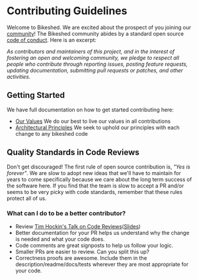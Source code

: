 # Contributing Guidelines

Welcome to Bikeshed. We are excited about the prospect of you joining our [community](https://github.com/bikeshed/community)! The Bikeshed community abides by a standard open source [code of conduct](CODE_OF_CONDUCT.md). Here is an excerpt:

_As contributors and maintainers of this project, and in the interest of fostering an open and welcoming community, we pledge to respect all people who contribute through reporting issues, posting feature requests, updating documentation, submitting pull requests or patches, and other activities._

## Getting Started

We have full documentation on how to get started contributing here:

<!---
If your repo has certain guidelines for contribution, put them here ahead of the general bikeshed resources
-->

- [Our Values](https://github.com/bikeshack/community/blob/main/values.md) We do our best to live our values in all contributions
- [Architectural Principles](https://github.com/bikeshack/tsc-docs/blob/main/Principles.md) We seek to uphold our principles with each change to any bikeshed code

## Quality Standards in Code Reviews

Don't get discouraged!  The first rule of open source contribution is, *"Yes is forever"*.  We are slow to adopt new ideas that we'll have to maintain for years to come specifically because we care about the long term success of the software here.  If you find that the team is slow to accept a PR and/or seems to be very picky with code standards, remember that these rules protect all of us.

### What can I do to be a better contributor?

- Review [Tim Hockin's Talk on Code Reviews](https://www.youtube.com/watch?v=OZVv7-o8i40)([Slides](https://speakerdeck.com/thockin/how-to-be-a-bad-ass-code-reviewer))
- Better documentation for your PR helps us understand why the change is needed and what your code does.
- Code comments are great signposts to help us follow your logic.
- Smaller PRs are easier to review.  Can you split this up?
- Correctness proofs are awesome.  Include them in the description/readme/docs/tests wherever they are most appropriate for your code.

<!---
Custom Information - if you're copying this template for the first time you can add custom content here, for example:

## Contact Information

Mailing list?
Slack Channel?
Other?
-->